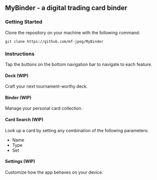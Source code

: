 ## MyBinder - a digital trading card binder

### Getting Started

Clone the repository on your machine with the following command:

```
git clone https://github.com/mf-jpeg/MyBinder
```

### Instructions

Tap the buttons on the bottom navigation bar to navigate to each feature.

#### Deck (WIP)

Craft your next tournament-worthy deck.

#### Binder (WIP)

Manage your personal card collection.

#### Card Search (WIP)

Look up a card by setting any combination of the following parameters:

* Name
* Type
* Set

#### Settings (WIP)

Customize how the app behaves on your device.